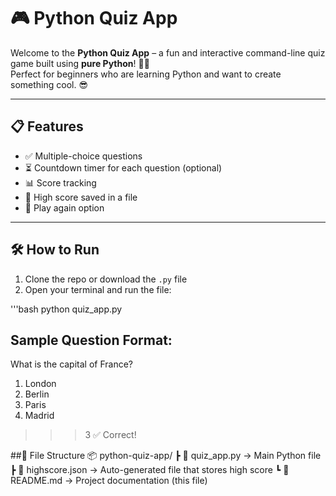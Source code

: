 # 🎮 Python Quiz App

Welcome to the **Python Quiz App** – a fun and interactive command-line quiz game built using **pure Python**! 🐍💡  
Perfect for beginners who are learning Python and want to create something cool. 😎

---

## 📋 Features

- ✅ Multiple-choice questions
- ⏳ Countdown timer for each question (optional)
- 📊 Score tracking
- 💾 High score saved in a file
- 🔁 Play again option

---

## 🛠️ How to Run

1. Clone the repo or download the `.py` file  
2. Open your terminal and run the file:

'''bash
python quiz_app.py


## Sample Question Format:

What is the capital of France?
1. London
2. Berlin
3. Paris
4. Madrid
>>> 3
✅ Correct!


##📁 File Structure
📦 python-quiz-app/
 ┣ 📜 quiz_app.py          → Main Python file
 ┣ 📜 highscore.json       → Auto-generated file that stores high score
 ┗ 📜 README.md            → Project documentation (this file)

